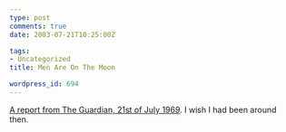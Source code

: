 ```yaml
---
type: post
comments: true
date: 2003-07-21T10:25:00Z

tags:
- Uncategorized
title: Men Are On The Moon

wordpress_id: 694
---
```


[A report from The Guardian, 21st of July 1969](http://www.guardian.co.uk/fromthearchive/story/0,12269,1002715,00.html). I wish I had been around then. 
